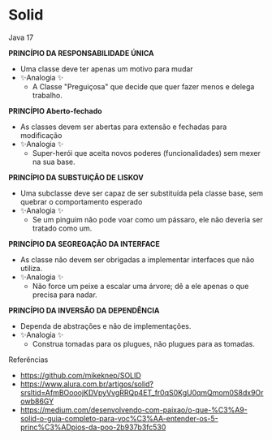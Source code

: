 # Solid
Java 17


**PRINCÍPIO DA RESPONSABILIDADE ÚNICA**
- Uma classe deve ter apenas um motivo para mudar
- ✨Analogia ✨ 
  - A Classe "Preguiçosa" que decide que quer fazer menos e delega trabalho.

**PRINCÍPIO Aberto-fechado**
- As classes devem ser abertas para extensão e fechadas para modificação
- ✨Analogia ✨
    - Super-herói que aceita novos poderes (funcionalidades) sem mexer na sua base.

**PRINCÍPIO DA SUBSTUIÇÃO DE LISKOV**
- Uma subclasse deve ser capaz de ser substituída pela classe base, sem quebrar o comportamento esperado
- ✨Analogia ✨
    - Se um pinguim não pode voar como um pássaro, ele não deveria ser tratado como um.

**PRINCÍPIO DA SEGREGAÇÃO DA INTERFACE**
- As classe não devem ser obrigadas a implementar interfaces que não utiliza.
- ✨Analogia ✨
    - Não force um peixe a escalar uma árvore; dê a ele apenas o que precisa para nadar.

**PRINCÍPIO DA INVERSÃO DA DEPENDÊNCIA**
- Dependa de abstrações e não de implementações.
- ✨Analogia ✨
    - Construa tomadas para os plugues, não plugues para as tomadas.

Referências
- https://github.com/mikeknep/SOLID
- https://www.alura.com.br/artigos/solid?srsltid=AfmBOooojKDVpyVvgRRQp4ET_fr0qS0KgU0qmQmom0S8dx9Orowb86GY
- https://medium.com/desenvolvendo-com-paixao/o-que-%C3%A9-solid-o-guia-completo-para-voc%C3%AA-entender-os-5-princ%C3%ADpios-da-poo-2b937b3fc530
